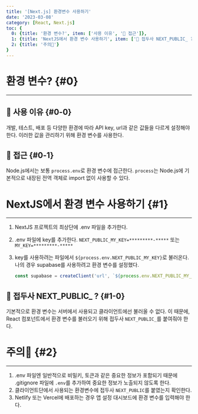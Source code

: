 ```yaml
---
title: '[Next.js] 환경변수 사용하기'
date: '2023-03-08'
category: [React, Next.js]
toc: {
  0: {title: '환경 변수?', item: ['사용 이유', '🔎 접근']},
  1: {title: 'NextJS에서 환경 변수 사용하기', item: ['🔎 접두사 NEXT_PUBLIC_ ?']},
  2: {title: '주의🚨'}
}
---
```


# 환경 변수? {#0}

---

## 🔎 사용 이유 {#0-0}

개발, 테스트, 배포 등 다양한 환경에 따라 API key, url과 같은 값들을 다르게 설정해야 한다. 이러한 값을 관리하기 위해 환경 변수를 사용한다. 

## 🔎 접근 {#0-1}

Node.js에서는 보통 `process.env`로 환경 변수에 접근한다. `process`는 Node.js에 기본적으로 내장된 전역 객체로 import 없이 사용할 수 있다.

# NextJS에서 환경 변수 사용하기 {#1}

---

1. NextJS 프로젝트의 최상단에 .env 파일을 추가한다. 
2. .env 파일에 key를 추가한다.
`NEXT_PUBLIC_MY_KEY=*********-*****` 또는 `MY_KEY=*********-*****`
3. key를 사용하려는 파일에서 ``${process.env.NEXT_PUBLIC_MY_KEY}``로 불러온다.
나의 경우 supabase를 사용하려고 환경 변수를 설정했다.
    
    ```jsx
    const supabase = createClient('url', `${process.env.NEXT_PUBLIC_MY_KEY}`)
    ```
    

## 🔎 접두사 NEXT_PUBLIC_ ? {#1-0}

기본적으로 환경 변수는 서버에서 사용되고 클라이언트에선 불러올 수 없다. 이 때문에, React 컴포넌트에서 환경 변수를 불러오기 위해 접두사 `NEXT_PUBLIC_`를 붙여줘야 한다. 

# 주의🚨 {#2}

---

1. .env 파일엔 일반적으로 비밀키, 토큰과 같은 중요한 정보가 포함되기 때문에 .gitignore 파일에 `.env`를 추가하여 중요한 정보가 노출되지 않도록 한다. 
2. 클라이언트단에서 사용되는 환경변수에 접두사 `NEXT_PUBLIC`를 붙였는지 확인한다.
3. Netlify 또는 Vercel에 배포하는 경우 앱 설정 대시보드에 환경 변수를 입력해야 한다.